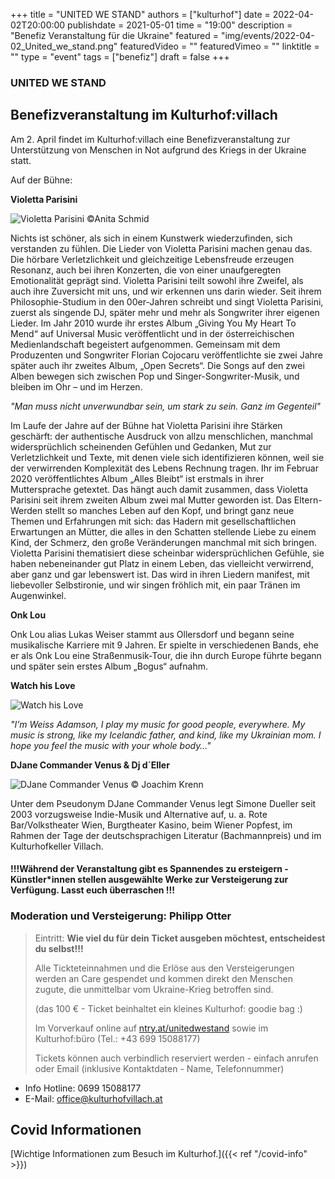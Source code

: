 +++
title = "UNITED WE STAND"
authors = ["kulturhof"]
date = 2022-04-02T20:00:00
publishdate = 2021-05-01
time = "19:00"
description = "Benefiz Veranstaltung für die Ukraine"
featured = "img/events/2022-04-02_United_we_stand.png"
featuredVideo = ""
featuredVimeo = ""
linktitle = ""
type = "event"
tags = ["benefiz"]
draft = false
+++



### UNITED WE STAND

## Benefizveranstaltung im Kulturhof:villach


Am 2. April findet im Kulturhof:villach eine Benefizveranstaltung zur Unterstützung von Menschen in Not aufgrund des Kriegs in der Ukraine statt. 

Auf der Bühne:

**Violetta Parisini**

![Violetta Parisini](/img/events/2022-04-02_Vio1PressephotoAllesBleibt.jpg)
©Anita Schmid

Nichts ist schöner, als sich in einem Kunstwerk wiederzufinden, sich verstanden zu fühlen. Die Lieder von Violetta Parisini machen genau das. Die hörbare Verletzlichkeit und gleichzeitige Lebensfreude erzeugen Resonanz, auch bei ihren Konzerten, die von einer unaufgeregten Emotionalität geprägt sind. Violetta Parisini teilt sowohl ihre Zweifel, als auch ihre Zuversicht mit uns, und wir erkennen uns darin wieder.
Seit ihrem Philosophie-Studium in den 00er-Jahren schreibt und singt Violetta Parisini, zuerst als singende DJ, später mehr und mehr als Songwriter ihrer eigenen Lieder. Im Jahr 2010 wurde ihr erstes Album „Giving You My Heart To Mend“ auf Universal Music veröffentlicht und in der  österreichischen Medienlandschaft begeistert aufgenommen. Gemeinsam mit dem Produzenten und Songwriter Florian Cojocaru veröffentlichte sie zwei Jahre später auch ihr zweites Album, „Open Secrets“. Die Songs auf den zwei Alben bewegen sich zwischen Pop und Singer-Songwriter-Musik, und bleiben im Ohr – und im Herzen.

*"Man muss nicht unverwundbar sein, um stark zu sein. Ganz im Gegenteil"*

Im Laufe der Jahre auf der Bühne hat Violetta Parisini ihre Stärken geschärft: der authentische Ausdruck von allzu menschlichen, manchmal widersprüchlich scheinenden Gefühlen und Gedanken, Mut zur Verletzlichkeit und Texte, mit denen viele sich identifizieren können, weil sie der verwirrenden Komplexität des Lebens Rechnung tragen. Ihr im Februar 2020 veröffentlichtes Album „Alles Bleibt“ ist erstmals in ihrer Muttersprache getextet. Das hängt auch damit zusammen, dass Violetta Parisini seit ihrem zweiten Album zwei mal Mutter geworden ist. Das Eltern-Werden stellt so manches Leben auf den Kopf, und bringt ganz neue Themen und Erfahrungen mit sich: das Hadern mit gesellschaftlichen Erwartungen an Mütter, die alles in den Schatten stellende Liebe zu einem Kind, der Schmerz, den große Veränderungen manchmal mit sich bringen. Violetta Parisini thematisiert diese scheinbar widersprüchlichen Gefühle, sie haben nebeneinander gut Platz in einem Leben, das vielleicht verwirrend, aber ganz und gar lebenswert ist. Das wird in ihren Liedern manifest, mit liebevoller Selbstironie, und wir singen fröhlich mit, ein paar Tränen im Augenwinkel.

**Onk Lou**

Onk Lou alias Lukas Weiser stammt aus Ollersdorf und begann seine musikalische Karriere mit 9 Jahren. Er spielte in verschiedenen Bands, ehe er als Onk Lou eine Straßenmusik-Tour, die ihn durch Europe führte begann und später sein erstes Album „Bogus“ aufnahm.

**Watch his Love**

![Watch his Love](/img/events/2022-04-02_watch_his_love.jpg)

*"I’m Weiss Adamson, I play my music for good people, everywhere. My music is strong, like my Icelandic father, and kind, like my Ukrainian mom. I hope you feel the music with your whole body…"*


**DJane Commander Venus & Dj d´Eller**

![DJane Commander Venus](/img/events/2021-09-10_DjaneCommanderVenus_c_JoachimKrenn.jpg)
© Joachim Krenn

Unter dem Pseudonym DJane Commander Venus legt Simone Dueller seit 2003 vorzugsweise Indie-Musik und Alternative auf, u. a. Rote Bar/Volkstheater Wien, Burgtheater Kasino, beim Wiener Popfest, im Rahmen der Tage der deutschsprachigen Literatur (Bachmannpreis) und im Kulturhofkeller Villach.


#### !!!Während der Veranstaltung gibt es Spannendes zu ersteigern - Künstler\*innen stellen ausgewählte Werke zur Versteigerung zur Verfügung. Lasst euch überraschen !!!

### Moderation und Versteigerung: **Philipp Otter**




>Eintritt: **Wie viel du für dein Ticket ausgeben möchtest, entscheidest du selbst!!!**
>
>Alle Tickteteinnahmen und die Erlöse aus den Versteigerungen werden an Care gespendet und kommen direkt den Menschen zugute, die unmittelbar vom Ukraine-Krieg betroffen sind.
>
>\(das 100 € - Ticket beinhaltet ein kleines Kulturhof: goodie bag :\)
>
>Im Vorverkauf online auf [ntry.at/unitedwestand](https://ntry.at/unitedwestand) sowie im Kulturhof:büro (Tel.: +43 699 15088177)
>
>Tickets können auch verbindlich reserviert werden - einfach anrufen oder Email (inklusive Kontaktdaten - Name, Telefonnummer) 


- Info Hotline: 0699 15088177 
- E-Mail: office@kulturhofvillach.at


## Covid Informationen

[Wichtige Informationen zum Besuch im Kulturhof.]({{< ref "/covid-info" >}})
